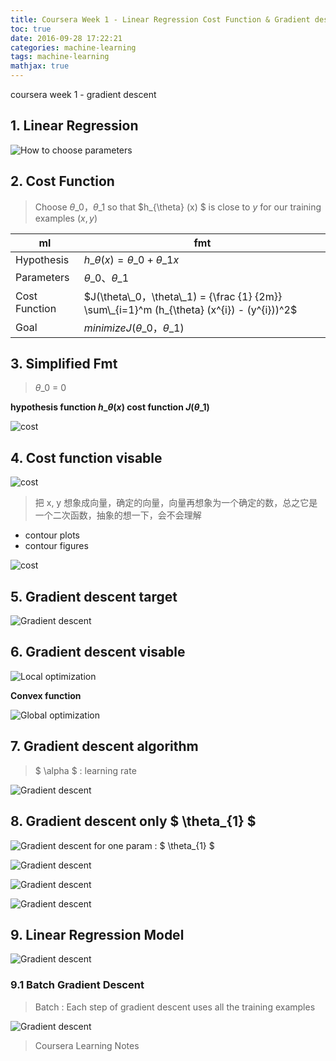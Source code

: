 ```yaml
---
title: Coursera Week 1 - Linear Regression Cost Function & Gradient descent
toc: true
date: 2016-09-28 17:22:21
categories: machine-learning
tags: machine-learning
mathjax: true
---
```


<script type="text/x-mathjax-config">
  MathJax.Hub.Config({
    extensions: ["tex2jax.js"],
    jax: ["input/TeX"],
    tex2jax: {
      inlineMath: [ ['$','$'], ['\\(','\\)'] ],
      displayMath: [ ['$$','$$']],
      processEscapes: true
    }
  });
</script>
<script type="text/javascript" src="https://cdn.mathjax.org/mathjax/latest/MathJax.js?config=TeX-AMS_HTML,http://myserver.com/MathJax/config/local/local.js">
</script>

coursera week 1 - gradient descent

<!-- more -->

## 1. Linear Regression

![How to choose parameters][1]

## 2. Cost Function

> Choose $\theta\_0，\theta\_1$ so that $h_{\theta} (x) $ is close to $y$ for our training examples ${(x, y)}$

ml | fmt
------- | -------
Hypothesis | $h\_{\theta}  (x) = \theta\_0 + \theta\_1 x$
Parameters | $\theta\_0 、\theta\_1$
Cost Function | $J(\theta\_0，\theta\_1) = {\frac {1} {2m}} \sum\_{i=1}^m (h_{\theta} (x^{i}) - (y^{i}))^2$
Goal | $minimize J(\theta\_0，\theta\_1)$

## 3. Simplified Fmt 

> $\theta\_0$ = 0

**hypothesis function $h\_{\theta} (x)$  cost function $J(\theta\_1)$**

![cost][3]

## 4. Cost function visable

![cost][4]

> 把 x, y 想象成向量，确定的向量，向量再想象为一个确定的数，总之它是一个二次函数，抽象的想一下，会不会理解

- contour plots
- contour figures

![cost][5]

## 5. Gradient descent target

![Gradient descent][6]

## 6. Gradient descent visable

![Local optimization][7]

**Convex function**

![Global optimization][8]

## 7. Gradient descent algorithm

> $ \alpha $ : learning rate

![Gradient descent][9]

## 8. Gradient descent only $ \theta\_{1} $

![Gradient descent for one param : $ \theta\_{1} $][10]

![Gradient descent][11]

![Gradient descent][12]

![Gradient descent][13]

## 9. Linear Regression Model

![Gradient descent][14]

### 9.1 Batch Gradient Descent

> Batch : Each step of gradient descent uses all the training examples

![Gradient descent][15]

> Coursera Learning Notes

[1]: /images/ml/ml-ng-w1-02-1.png
[2]: /images/ml/ml-ng-w1-02-2.png
[3]: /images/ml/ml-ng-w1-02-3.png
[4]: /images/ml/ml-ng-w1-02-4.png
[5]: /images/ml/ml-ng-w1-02-5.png

[6]: /images/ml/ml-ng-w1-02-6.png
[7]: /images/ml/ml-ng-w1-02-7.png
[8]: /images/ml/ml-ng-w1-02-8.png
[9]: /images/ml/ml-ng-w1-02-9.png
[10]: /images/ml/ml-ng-w1-02-10.png
[11]: /images/ml/ml-ng-w1-02-11.png
[12]: /images/ml/ml-ng-w1-02-12.png
[13]: /images/ml/ml-ng-w1-02-13.png
[14]: /images/ml/ml-ng-w1-02-14.png
[15]: /images/ml/ml-ng-w1-02-15.png